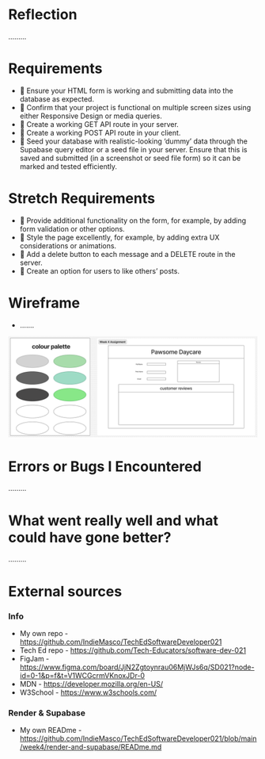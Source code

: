 # Reflection

.........

# Requirements

- 🎯 Ensure your HTML form is working and submitting data into the database as expected.
- 🎯 Confirm that your project is functional on multiple screen sizes using either Responsive Design or media queries.
- 🎯 Create a working GET API route in your server.
- 🎯 Create a working POST API route in your client.
- 🎯 Seed your database with realistic-looking ‘dummy’ data through the Supabase query editor or a seed file in your server. Ensure that this is saved and submitted (in a screenshot or seed file form) so it can be marked and tested efficiently.

# Stretch Requirements

- 🏹 Provide additional functionality on the form, for example, by adding form validation or other options.
- 🏹 Style the page excellently, for example, by adding extra UX considerations or animations.
- 🏹 Add a delete button to each message and a DELETE route in the server.
- 🏹 Create an option for users to like others’ posts.

# Wireframe

- .......

<div align="center">

![Wireframe](./images/wireframe.png)
</div>

# Errors or Bugs I Encountered

.........

# What went really well and what could have gone better?

.........

# External sources

### Info

- My own repo - https://github.com/IndieMasco/TechEdSoftwareDeveloper021
- Tech Ed repo - https://github.com/Tech-Educators/software-dev-021
- FigJam - https://www.figma.com/board/JjN2Zgtoynrau06MjWJs6q/SD021?node-id=0-1&p=f&t=V1WCGcrmVKnoxJDr-0
- MDN - https://developer.mozilla.org/en-US/
- W3School - https://www.w3schools.com/

### Render & Supabase

- My own READme - https://github.com/IndieMasco/TechEdSoftwareDeveloper021/blob/main/week4/render-and-supabase/READme.md
